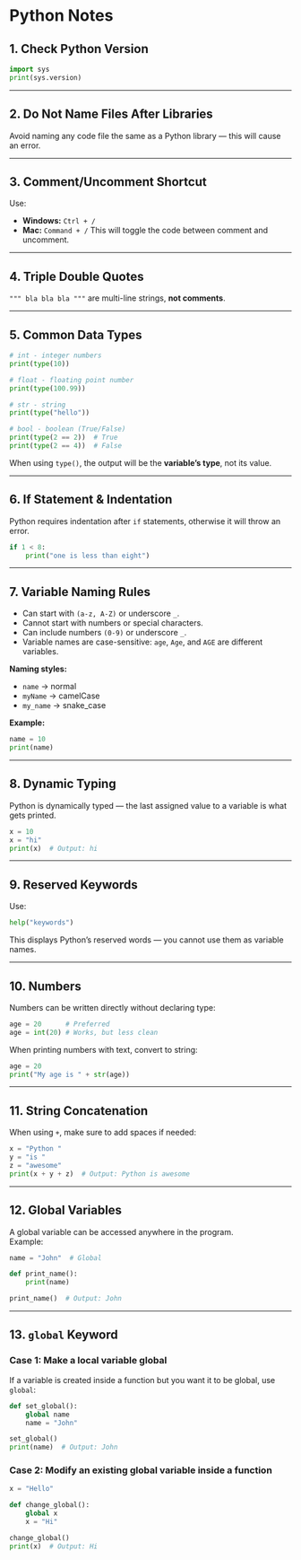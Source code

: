 # Python Notes

## 1. Check Python Version
```python
import sys
print(sys.version)
```

---

## 2. Do Not Name Files After Libraries
Avoid naming any code file the same as a Python library — this will cause an error.

---

## 3. Comment/Uncomment Shortcut
Use:
- **Windows:** `Ctrl + /`
- **Mac:** `Command + /`
This will toggle the code between comment and uncomment.

---

## 4. Triple Double Quotes
`""" bla bla bla """` are multi-line strings, **not comments**.

---

## 5. Common Data Types
```python
# int - integer numbers
print(type(10))

# float - floating point number
print(type(100.99))

# str - string
print(type("hello"))

# bool - boolean (True/False)
print(type(2 == 2))  # True
print(type(2 == 4))  # False
```
When using `type()`, the output will be the **variable’s type**, not its value.

---

## 6. If Statement & Indentation
Python requires indentation after `if` statements, otherwise it will throw an error.
```python
if 1 < 8:
    print("one is less than eight")
```

---

## 7. Variable Naming Rules
- Can start with `(a-z, A-Z)` or underscore `_`.
- Cannot start with numbers or special characters.
- Can include numbers `(0-9)` or underscore `_`.
- Variable names are case-sensitive: `age`, `Age`, and `AGE` are different variables.

**Naming styles:**
- `name` → normal
- `myName` → camelCase
- `my_name` → snake_case

**Example:**
```python
name = 10
print(name)
```

---

## 8. Dynamic Typing
Python is dynamically typed — the last assigned value to a variable is what gets printed.
```python
x = 10
x = "hi"
print(x)  # Output: hi
```

---

## 9. Reserved Keywords
Use:
```python
help("keywords")
```
This displays Python’s reserved words — you cannot use them as variable names.

---

## 10. Numbers
Numbers can be written directly without declaring type:
```python
age = 20      # Preferred
age = int(20) # Works, but less clean
```
When printing numbers with text, convert to string:
```python
age = 20
print("My age is " + str(age))
```

---

## 11. String Concatenation
When using `+`, make sure to add spaces if needed:
```python
x = "Python "
y = "is "
z = "awesome"
print(x + y + z)  # Output: Python is awesome
```

---

## 12. Global Variables
A global variable can be accessed anywhere in the program.  
Example:
```python
name = "John"  # Global

def print_name():
    print(name)

print_name()  # Output: John
```

---

## 13. `global` Keyword
### Case 1: Make a local variable global
If a variable is created inside a function but you want it to be global, use `global`:
```python
def set_global():
    global name
    name = "John"

set_global()
print(name)  # Output: John
```

### Case 2: Modify an existing global variable inside a function     
```python
x = "Hello"

def change_global():
    global x
    x = "Hi"

change_global()
print(x)  # Output: Hi
```
